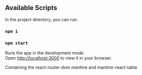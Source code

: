 ## Available Scripts

In the project directory, you can run:

### `npm i`

### `npm start`

Runs the app in the development mode.\
Open [http://localhost:3000](http://localhost:3000) to view it in your browser.

Containing the react-router-dom mantine and mantine-react-table
